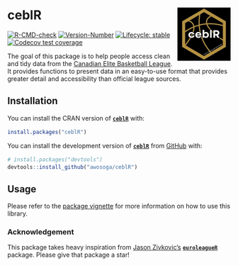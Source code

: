 
<!-- README.md is generated from README.Rmd. Please edit that file -->

# ceblR <a href="https://awosoga.github.io/ceblR/"><img src="man/figures/logo.png" align="right" height="120" alt="ceblR website" /></a>

<!-- badges: start -->

[![R-CMD-check](https://github.com/awosoga/ceblR/actions/workflows/R-CMD-check.yaml/badge.svg)](https://github.com/awosoga/ceblR/actions/workflows/R-CMD-check.yaml)
[![Version-Number](https://img.shields.io/github/r-package/v/awosoga/ceblR?label=ceblR)](https://github.com/awosoga/ceblR)
[![Lifecycle:
stable](https://img.shields.io/badge/lifecycle-stable-green.svg)](https://lifecycle.r-lib.org/articles/stages.html#stable)
[![Codecov test
coverage](https://codecov.io/gh/awosoga/ceblR/branch/master/graph/badge.svg)](https://app.codecov.io/gh/awosoga/ceblR?branch=master)
<!-- badges: end -->

The goal of this package is to help people access clean and tidy data
from the [Canadian Elite Basketball League](https://www.cebl.ca/). It
provides functions to present data in an easy-to-use format that
provides greater detail and accessibility than official league sources.

## Installation

You can install the CRAN version of
[**`ceblR`**](https://CRAN.R-project.org/package=ceblR) with:

``` r
install.packages("ceblR")
```

You can install the development version of
[**`ceblR`**](https://github.com/awosoga/ceblR) from
[GitHub](https://github.com/awosoga/ceblR) with:

``` r
# install.packages("devtools")
devtools::install_github("awosoga/ceblR")
```

## Usage

Please refer to the [package
vignette](https://awosoga.github.io/ceblR/articles/ceblR-how-to-use.html)
for more information on how to use this library.

### Acknowledgement

This package takes heavy inspiration from [Jason
Zivkovic’s](https://github.com/JaseZiv/)
[**`euroleagueR`**](https://github.com/JaseZiv/euroleagueR/) package.
Please give that package a star!
